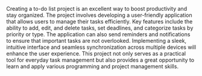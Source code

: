 Creating a to-do list project is an excellent way to boost productivity and stay organized. The project involves developing a user-friendly application that allows users to manage their tasks efficiently. Key features include the ability to add, edit, and delete tasks, set deadlines, and categorize tasks by priority or type. The application can also send reminders and notifications to ensure that important tasks are not overlooked. Implementing a sleek, intuitive interface and seamless synchronization across multiple devices will enhance the user experience. This project not only serves as a practical tool for everyday task management but also provides a great opportunity to learn and apply various programming and project management skills.
